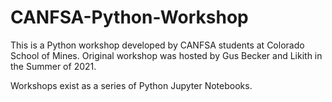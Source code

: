 # CANFSA-Python-Workshop

This is a Python workshop developed by CANFSA students at Colorado School of Mines. Original workshop was hosted by Gus Becker and Likith in the Summer of 2021. 

Workshops exist as a series of Python Jupyter Notebooks.
